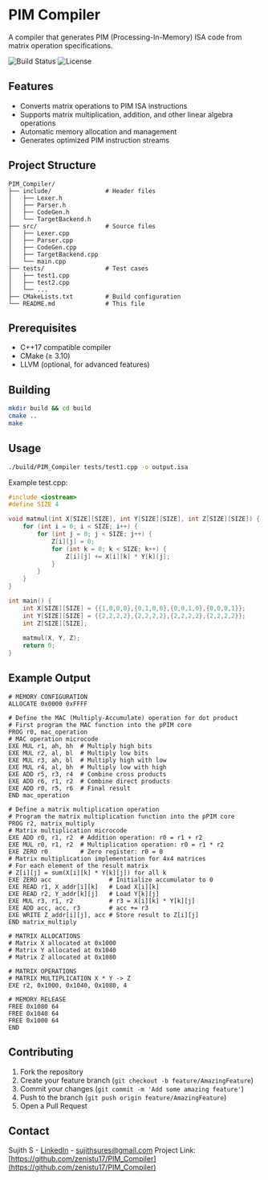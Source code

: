 # PIM Compiler

A compiler that generates PIM (Processing-In-Memory) ISA code from matrix operation specifications.

![Build Status](https://img.shields.io/github/actions/workflow/status/zenistu17/PIM_Compiler/build.yml?style=flat-square)
![License](https://img.shields.io/badge/license-MIT-blue?style=flat-square)

## Features

- Converts matrix operations to PIM ISA instructions
- Supports matrix multiplication, addition, and other linear algebra operations
- Automatic memory allocation and management
- Generates optimized PIM instruction streams

## Project Structure

```
PIM_Compiler/
├── include/               # Header files
│   ├── Lexer.h
│   ├── Parser.h
│   ├── CodeGen.h
│   └── TargetBackend.h
├── src/                   # Source files
│   ├── Lexer.cpp
│   ├── Parser.cpp
│   ├── CodeGen.cpp
│   ├── TargetBackend.cpp
│   └── main.cpp
├── tests/                 # Test cases
│   ├── test1.cpp
│   ├── test2.cpp
│   └── ...
├── CMakeLists.txt         # Build configuration
└── README.md              # This file
```

## Prerequisites

- C++17 compatible compiler
- CMake (≥ 3.10)
- LLVM (optional, for advanced features)

## Building

```bash
mkdir build && cd build
cmake ..
make
```

## Usage

```bash
./build/PIM_Compiler tests/test1.cpp -o output.isa
```

Example test.cpp:
```cpp
#include <iostream>
#define SIZE 4

void matmul(int X[SIZE][SIZE], int Y[SIZE][SIZE], int Z[SIZE][SIZE]) {
    for (int i = 0; i < SIZE; i++) {
        for (int j = 0; j < SIZE; j++) {
            Z[i][j] = 0;
            for (int k = 0; k < SIZE; k++) {
                Z[i][j] += X[i][k] * Y[k][j];
            }
        }
    }
}

int main() {
    int X[SIZE][SIZE] = {{1,0,0,0},{0,1,0,0},{0,0,1,0},{0,0,0,1}};
    int Y[SIZE][SIZE] = {{2,2,2,2},{2,2,2,2},{2,2,2,2},{2,2,2,2}};
    int Z[SIZE][SIZE];
    
    matmul(X, Y, Z);
    return 0;
}

```

## Example Output

```isa
# MEMORY CONFIGURATION
ALLOCATE 0x0000 0xFFFF

# Define the MAC (Multiply-Accumulate) operation for dot product
# First program the MAC function into the pPIM core
PROG r0, mac_operation
# MAC operation microcode
EXE MUL r1, ah, bh  # Multiply high bits
EXE MUL r2, al, bl  # Multiply low bits
EXE MUL r3, ah, bl  # Multiply high with low
EXE MUL r4, al, bh  # Multiply low with high
EXE ADD r5, r3, r4  # Combine cross products
EXE ADD r6, r1, r2  # Combine direct products
EXE ADD r0, r5, r6  # Final result
END mac_operation

# Define a matrix multiplication operation
# Program the matrix multiplication function into the pPIM core
PROG r2, matrix_multiply
# Matrix multiplication microcode
EXE ADD r0, r1, r2  # Addition operation: r0 = r1 + r2
EXE MUL r0, r1, r2  # Multiplication operation: r0 = r1 * r2
EXE ZERO r0         # Zero register: r0 = 0
# Matrix multiplication implementation for 4x4 matrices
# For each element of the result matrix
# Z[i][j] = sum(X[i][k] * Y[k][j]) for all k
EXE ZERO acc                # Initialize accumulator to 0
EXE READ r1, X_addr[i][k]   # Load X[i][k]
EXE READ r2, Y_addr[k][j]   # Load Y[k][j]
EXE MUL r3, r1, r2          # r3 = X[i][k] * Y[k][j]
EXE ADD acc, acc, r3        # acc += r3
EXE WRITE Z_addr[i][j], acc # Store result to Z[i][j]
END matrix_multiply

# MATRIX ALLOCATIONS
# Matrix X allocated at 0x1000
# Matrix Y allocated at 0x1040
# Matrix Z allocated at 0x1080

# MATRIX OPERATIONS
# MATRIX MULTIPLICATION X * Y -> Z
EXE r2, 0x1000, 0x1040, 0x1080, 4

# MEMORY RELEASE
FREE 0x1080 64
FREE 0x1040 64
FREE 0x1000 64
END
```

## Contributing

1. Fork the repository
2. Create your feature branch (`git checkout -b feature/AmazingFeature`)
3. Commit your changes (`git commit -m 'Add some amazing feature'`)
4. Push to the branch (`git push origin feature/AmazingFeature`)
5. Open a Pull Request

## Contact

Sujith S - [LinkedIn](https://www.linkedin.com/in/sujith-s-62aa7527a/) - sujithsures@gmail.com
Project Link: [https://github.com/zenistu17/PIM_Compiler](https://github.com/zenistu17/PIM_Compiler)
